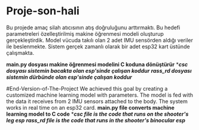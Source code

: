 # Proje-son-hali
Bu projede amaç silah atıcısının atış doğruluğunu arttırmaktı. Bu hedefi parametreleri özelleştirilmiş makine öğrenmesi modeli oluşturup gerçekleştirdik. Model vücuda takılı olan 2 adet IMU sensörden aldığı veriler ile beslenmekte. Sistem gerçek zamanlı olarak bir adet esp32 kart üstünde çalışmakta. 

****main.py dosyası makine öğrenmesi modelini C koduna dönüştürür****
****csc dosyası sistemin bacakta olan esp'sinde çalışan koddur***
***rass_rd dosyası sistemin dürbünde olan esp'sinde çalışan koddur***


#End-Version-of-The-Project
We achieved this goal by creating a customized machine learning model with parameters. The model is fed with the data it receives from 2 IMU sensors attached to the body. The system works in real time on an esp32 card. 
****main.py file converts machine learning model to C code****
****csc file is the code that runs on the shooter's leg esp***
***rass_rd file is the code that runs in the shooter's binocular esp*** 

